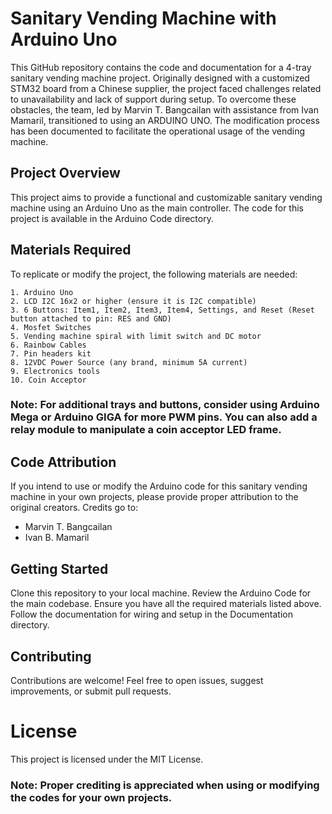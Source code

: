 # Sanitary Vending Machine with Arduino Uno
This GitHub repository contains the code and documentation for a 4-tray sanitary vending machine project. Originally designed with a customized STM32 board from a Chinese supplier, the project faced challenges related to unavailability and lack of support during setup. To overcome these obstacles, the team, led by Marvin T. Bangcailan with assistance from Ivan Mamaril, transitioned to using an ARDUINO UNO. The modification process has been documented to facilitate the operational usage of the vending machine.

## Project Overview
This project aims to provide a functional and customizable sanitary vending machine using an Arduino Uno as the main controller. The code for this project is available in the Arduino Code directory.

## Materials Required
To replicate or modify the project, the following materials are needed:
```
1. Arduino Uno
2. LCD I2C 16x2 or higher (ensure it is I2C compatible)
3. 6 Buttons: Item1, Item2, Item3, Item4, Settings, and Reset (Reset button attached to pin: RES and GND)
4. Mosfet Switches
5. Vending machine spiral with limit switch and DC motor
6. Rainbow Cables
7. Pin headers kit
8. 12VDC Power Source (any brand, minimum 5A current)
9. Electronics tools
10. Coin Acceptor
```
### Note: For additional trays and buttons, consider using Arduino Mega or Arduino GIGA for more PWM pins. You can also add a relay module to manipulate a coin acceptor LED frame.

## Code Attribution
If you intend to use or modify the Arduino code for this sanitary vending machine in your own projects, please provide proper attribution to the original creators. Credits go to:

- Marvin T. Bangcailan
- Ivan B. Mamaril

## Getting Started
Clone this repository to your local machine.
Review the Arduino Code for the main codebase.
Ensure you have all the required materials listed above.
Follow the documentation for wiring and setup in the Documentation directory.

## Contributing
Contributions are welcome! Feel free to open issues, suggest improvements, or submit pull requests.

# License
This project is licensed under the MIT License.

### Note: Proper crediting is appreciated when using or modifying the codes for your own projects.
